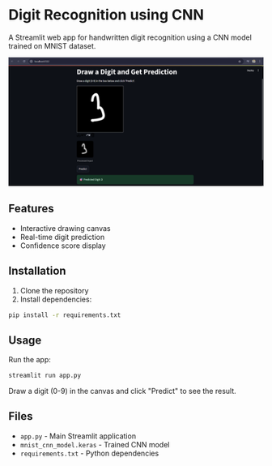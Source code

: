 # Digit Recognition using CNN

A Streamlit web app for handwritten digit recognition using a CNN model trained on MNIST dataset.

![Image](image.png)

## Features
- Interactive drawing canvas
- Real-time digit prediction
- Confidence score display

## Installation

1. Clone the repository
2. Install dependencies:
```bash
pip install -r requirements.txt
```

## Usage

Run the app:
```bash
streamlit run app.py
```

Draw a digit (0-9) in the canvas and click "Predict" to see the result.

## Files
- `app.py` - Main Streamlit application
- `mnist_cnn_model.keras` - Trained CNN model
- `requirements.txt` - Python dependencies
